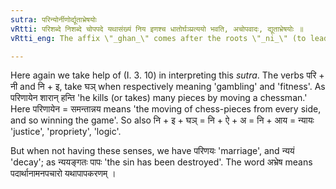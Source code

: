 ```yaml
---
sutra: परिन्योर्नीणोर्द्यूताभ्रेषयोः
vRtti: परिशब्दे निशब्दे चोपपदे यथासंख्यं निय इणश्च धातोर्घञ्प्रत्ययो भवति, अचोपवादः, द्यूताभ्रेषयोः ॥
vRtti_eng: The affix \"_ghan_\" comes after the roots \"_ni_\" (to lead), and \"_i_\" (to go), when the prepositions \"_pari_\" and \"_ni_\" are respectively in composition with them, and when the words so formed respectively mean \"a game\" and \"propriety or arrangement or law\".

---
```

Here again we take help of (I. 3. 10) in interpreting this _sutra_. The verbs परि + नी and नि + इ, take घञ् when respectively meaning 'gambling' and 'fitness'. As परिणायेन शारान् हन्ति 'he kills (or takes) many pieces by moving a chessman.' Here परिणायेन = समन्तान्नय means 'the moving of chess-pieces from every side, and so winning the game'. So also नि + इ + घञ् = नि + ऐ + अ = नि +  आय = न्यायः 'justice', 'propriety', 'logic'.

But when not having these senses, we have परिणयः 'marriage', and न्ययं 'decay'; as न्ययङ्गतः पापः 'the sin has been destroyed'. The word अभ्रेष means पदार्थानामनपचारो यथापापकरणम् ।